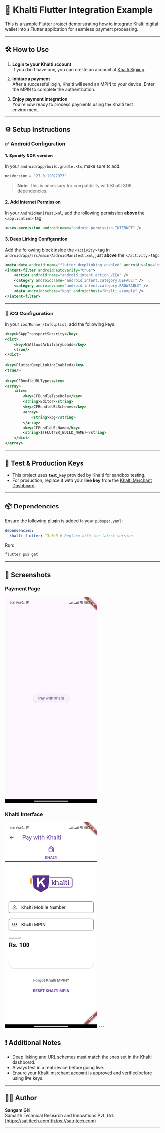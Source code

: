 # 🚀 Khalti Flutter Integration Example

This is a sample Flutter project demonstrating how to integrate [Khalti](https://khalti.com/) digital wallet into a Flutter application for seamless payment processing.

---

## 🛠️ How to Use

1. **Login to your Khalti account**  
   If you don’t have one, you can create an account at [Khalti Signup](https://khalti.com/app/#/auth/signup/).
   
2. **Initiate a payment**  
   After a successful login, Khalti will send an MPIN to your device. Enter the MPIN to complete the authentication.

3. **Enjoy payment integration**  
   You’re now ready to process payments using the Khalti test environment.

---

## ⚙️ Setup Instructions

### ✅ Android Configuration

#### 1. Specify NDK version

In your `android/app/build.gradle.kts`, make sure to add:

```kotlin
ndkVersion = "27.0.12077973"
```

> **Note:** This is necessary for compatibility with Khalti SDK dependencies.

#### 2. Add Internet Permission

In your `AndroidManifest.xml`, add the following permission **above** the `<application>` tag:

```xml
<uses-permission android:name="android.permission.INTERNET" />
```

#### 3. Deep Linking Configuration

Add the following block inside the `<activity>` tag in `android/app/src/main/AndroidManifest.xml`, just **above** the `</activity>` tag:

```xml
<meta-data android:name="flutter_deeplinking_enabled" android:value="true" />
<intent-filter android:autoVerify="true">
    <action android:name="android.intent.action.VIEW" />
    <category android:name="android.intent.category.DEFAULT" />
    <category android:name="android.intent.category.BROWSABLE" />
    <data android:scheme="kpg" android:host="khalti_example" />
</intent-filter>
```

---

### 🍏 iOS Configuration

In your `ios/Runner/Info.plist`, add the following keys:

```xml
<key>NSAppTransportSecurity</key>
<dict>
    <key>NSAllowsArbitraryLoads</key>
    <true/>
</dict>

<key>FlutterDeepLinkingEnabled</key>
<true/>

<key>CFBundleURLTypes</key>
<array>
    <dict>
        <key>CFBundleTypeRole</key>
        <string>Editor</string>
        <key>CFBundleURLSchemes</key>
        <array>
            <string>kpg</string>
        </array>
        <key>CFBundleURLName</key>
        <string>$(FLUTTER_BUILD_NAME)</string>
    </dict>
</array>
```

---

## 🔑 Test & Production Keys

- This project uses **`test_key`** provided by Khalti for sandbox testing.
- For production, replace it with your **live key** from the [Khalti Merchant Dashboard](https://khalti.com/merchant/).

---

## 📦 Dependencies

Ensure the following plugin is added to your `pubspec.yaml`:

```yaml
dependencies:
  khalti_flutter: ^3.0.0 # Replace with the latest version
```

Run:

```bash
flutter pub get
```

---
## 📸 Screenshots

### Payment Page
<img src="image1.jpg" alt="Payment Page" width="300"/>

### Khalti Interface
<img src="image2.jpg" alt="Khalti Interface" width="300"/>
---

## ❗ Additional Notes

- Deep linking and URL schemes must match the ones set in the Khalti dashboard.
- Always test in a real device before going live.
- Ensure your Khalti merchant account is approved and verified before using live keys.

---

## 🧑‍💻 Author

**Sangam Giri**  
Samarth Technical Research and Innovations Pvt. Ltd.  
[https://satritech.com](https://satritech.com)

---